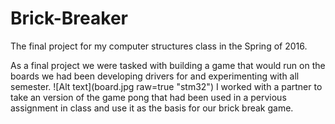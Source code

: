 # Brick-Breaker
The final project for my computer structures class in the Spring of 2016.

As a final project we were tasked with building a game that would run on the boards we had been developing drivers for and experimenting with all semester.
![Alt text](board.jpg raw=true "stm32")
I worked with a partner to take an version of the game pong that had been used in a pervious assignment in class and use it as the basis for our brick break game. 
